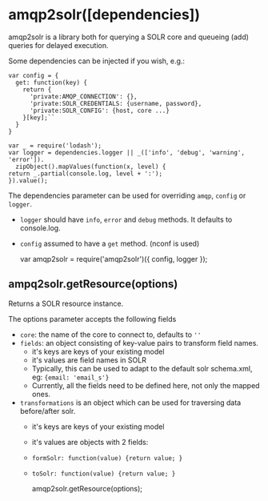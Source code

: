 # amqp2solr([dependencies])

amqp2solr is a library both for querying a SOLR core and queueing (add) queries for delayed execution.

Some dependencies can be injected if you wish, e.g.:

    var config = {
      get: function(key) {
        return {
          'private:AMQP_CONNECTION': {},
          'private:SOLR_CREDENTIALS: {username, password},
          'private:SOLR_CONFIG': {host, core ...}
        }[key];``
      }
    }
    
    var _ = require('lodash');
    var logger = dependencies.logger || _(['info', 'debug', 'warning', 'error']).
      zipObject().mapValues(function(x, level) {
    return _.partial(console.log, level + ':');
    }).value();

The dependencies parameter can be used for overriding ``amqp``, ``config`` or ``logger``.

- ``logger`` should have ``info``, ``error`` and ``debug`` methods. It defaults to console.log.
- ``config`` assumed to have a ``get`` method. (nconf is used)

    var amqp2solr = require('amqp2solr')({ config, logger });

## ampq2solr.getResource(options)

Returns a SOLR resource instance. 

The options parameter accepts the following fields

- ``core``: the name of the core to connect to, defaults to ``''``
- ``fields``: an object consisting of key-value pairs to transform field names.
  - it's keys are keys of your existing model
  - it's values are field names in SOLR
  - Typically, this can be used to adapt to the default solr schema.xml, eg: ``{email: 'email_s'}``
  - Currently, all the fields need to be defined here, not only the mapped ones.
- ``transformations`` is an object which can be used for traversing data before/after solr.
  - it's keys are keys of your existing model
  - it's values are objects with 2 fields:
  - ``formSolr: function(value) {return value; }``
  - ``toSolr: function(value) {return value; }``

  
    amqp2solr.getResource(options);